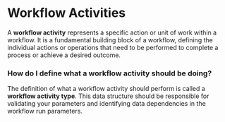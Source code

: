 # Workflow Activities

A **workflow activity** represents a specific action or unit of work within a workflow. It is a fundamental building block
of a workflow, defining the individual actions or operations that need to be performed to complete a process or achieve a desired outcome.

### How do I define what a workflow activity should be doing?

The definition of what a workflow activity should perform is called a **workflow activity type**. This data structure should be
responsible for validating your parameters and identifying data dependencies in the workflow run parameters.
